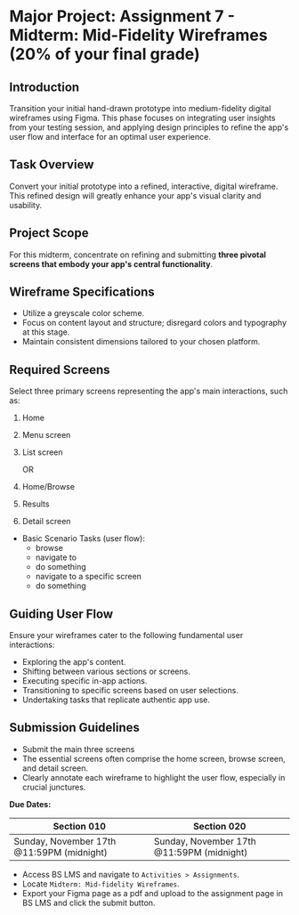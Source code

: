 # **Major Project: Assignment 7 - Midterm: Mid-Fidelity Wireframes (20% of your final grade)**

## **Introduction**

Transition your initial hand-drawn prototype into medium-fidelity digital wireframes using Figma. This phase focuses on integrating user insights from your testing session, and applying design principles to refine the app's user flow and interface for an optimal user experience.

## **Task Overview**

Convert your initial prototype into a refined, interactive, digital wireframe. This refined design will greatly enhance your app's visual clarity and usability.

## **Project Scope**

For this midterm, concentrate on refining and submitting **three pivotal screens that embody your app's central functionality**.

## **Wireframe Specifications**

- Utilize a greyscale color scheme.
- Focus on content layout and structure; disregard colors and typography at this stage.
- Maintain consistent dimensions tailored to your chosen platform.

## **Required Screens**

Select three primary screens representing the app's main interactions, such as:

1. Home
2. Menu screen
3. List screen

   OR

4. Home/Browse
5. Results
6. Detail screen

- Basic Scenario Tasks (user flow):
  - browse
  - navigate to
  - do something
  - navigate to a specific screen
  - do something

## **Guiding User Flow**

Ensure your wireframes cater to the following fundamental user interactions:

- Exploring the app's content.
- Shifting between various sections or screens.
- Executing specific in-app actions.
- Transitioning to specific screens based on user selections.
- Undertaking tasks that replicate authentic app use.

## **Submission Guidelines**

- Submit the main three screens
- The essential screens often comprise the home screen, browse screen, and detail screen.
- Clearly annotate each wireframe to highlight the user flow, especially in crucial junctures.

**Due Dates:**

| Section 010                                          | Section 020                                          |
| ---------------------------------------------------- | ---------------------------------------------------- |
| Sunday, November 17th @11:59PM (midnight)            | Sunday, November 17th @11:59PM (midnight)            |

- Access BS LMS and navigate to `Activities > Assignments`.
- Locate `Midterm: Mid-fidelity Wireframes`.
- Export your Figma page as a pdf and upload to the assignment page in BS LMS and click the submit button.
